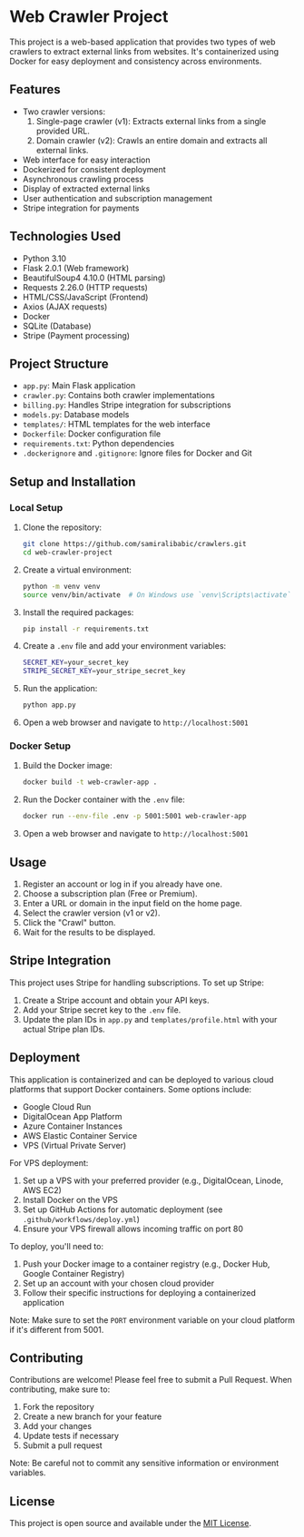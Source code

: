 # Web Crawler Project

This project is a web-based application that provides two types of web crawlers to extract external links from websites. It's containerized using Docker for easy deployment and consistency across environments.

## Features

- Two crawler versions:
  1. Single-page crawler (v1): Extracts external links from a single provided URL.
  2. Domain crawler (v2): Crawls an entire domain and extracts all external links.
- Web interface for easy interaction
- Dockerized for consistent deployment
- Asynchronous crawling process
- Display of extracted external links
- User authentication and subscription management
- Stripe integration for payments

## Technologies Used

- Python 3.10
- Flask 2.0.1 (Web framework)
- BeautifulSoup4 4.10.0 (HTML parsing)
- Requests 2.26.0 (HTTP requests)
- HTML/CSS/JavaScript (Frontend)
- Axios (AJAX requests)
- Docker
- SQLite (Database)
- Stripe (Payment processing)

## Project Structure

- `app.py`: Main Flask application
- `crawler.py`: Contains both crawler implementations
- `billing.py`: Handles Stripe integration for subscriptions
- `models.py`: Database models
- `templates/`: HTML templates for the web interface
- `Dockerfile`: Docker configuration file
- `requirements.txt`: Python dependencies
- `.dockerignore` and `.gitignore`: Ignore files for Docker and Git

## Setup and Installation

### Local Setup

1. Clone the repository:
   ```sh
   git clone https://github.com/samiralibabic/crawlers.git
   cd web-crawler-project
   ```

2. Create a virtual environment:
   ```sh
   python -m venv venv
   source venv/bin/activate  # On Windows use `venv\Scripts\activate`
   ```

3. Install the required packages:
   ```sh
   pip install -r requirements.txt
   ```

4. Create a `.env` file and add your environment variables:
   ```sh
   SECRET_KEY=your_secret_key
   STRIPE_SECRET_KEY=your_stripe_secret_key
   ```

5. Run the application:
   ```sh
   python app.py
   ```

6. Open a web browser and navigate to `http://localhost:5001`

### Docker Setup

1. Build the Docker image:
   ```sh
   docker build -t web-crawler-app .
   ```

2. Run the Docker container with the `.env` file:
   ```sh
   docker run --env-file .env -p 5001:5001 web-crawler-app
   ```

3. Open a web browser and navigate to `http://localhost:5001`

## Usage

1. Register an account or log in if you already have one.
2. Choose a subscription plan (Free or Premium).
3. Enter a URL or domain in the input field on the home page.
4. Select the crawler version (v1 or v2).
5. Click the "Crawl" button.
6. Wait for the results to be displayed.

## Stripe Integration

This project uses Stripe for handling subscriptions. To set up Stripe:

1. Create a Stripe account and obtain your API keys.
2. Add your Stripe secret key to the `.env` file.
3. Update the plan IDs in `app.py` and `templates/profile.html` with your actual Stripe plan IDs.

## Deployment

This application is containerized and can be deployed to various cloud platforms that support Docker containers. Some options include:

- Google Cloud Run
- DigitalOcean App Platform
- Azure Container Instances
- AWS Elastic Container Service
- VPS (Virtual Private Server)

For VPS deployment:
1. Set up a VPS with your preferred provider (e.g., DigitalOcean, Linode, AWS EC2)
2. Install Docker on the VPS
3. Set up GitHub Actions for automatic deployment (see `.github/workflows/deploy.yml`)
4. Ensure your VPS firewall allows incoming traffic on port 80

To deploy, you'll need to:

1. Push your Docker image to a container registry (e.g., Docker Hub, Google Container Registry)
2. Set up an account with your chosen cloud provider
3. Follow their specific instructions for deploying a containerized application

Note: Make sure to set the `PORT` environment variable on your cloud platform if it's different from 5001.

## Contributing

Contributions are welcome! Please feel free to submit a Pull Request. When contributing, make sure to:

1. Fork the repository
2. Create a new branch for your feature
3. Add your changes
4. Update tests if necessary
5. Submit a pull request

Note: Be careful not to commit any sensitive information or environment variables.

## License

This project is open source and available under the [MIT License](LICENSE).